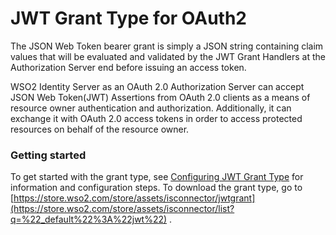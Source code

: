 # JWT Grant Type for OAuth2

The JSON Web Token bearer grant is simply a JSON string containing claim
values that will be evaluated and validated by the JWT Grant Handlers at
the Authorization Server end before issuing an access token.

WSO2 Identity Server as an OAuth 2.0 Authorization Server can accept
JSON Web Token(JWT) Assertions from OAuth 2.0 clients as a means of
resource owner authentication and authorization. Additionally, it can
exchange it with OAuth 2.0 access tokens in order to access protected
resources on behalf of the resource owner.

### Getting started

To get started with the grant type, see [Configuring JWT Grant
Type](https://docs.wso2.com/display/ISCONNECTORS/Configuring+JWT+Grant+Type)
for information and configuration steps. To download the grant type, go
to
[https://store.wso2.com/store/assets/isconnector/jwtgrant](https://store.wso2.com/store/assets/isconnector/list?q=%22_default%22%3A%22jwt%22)
.
